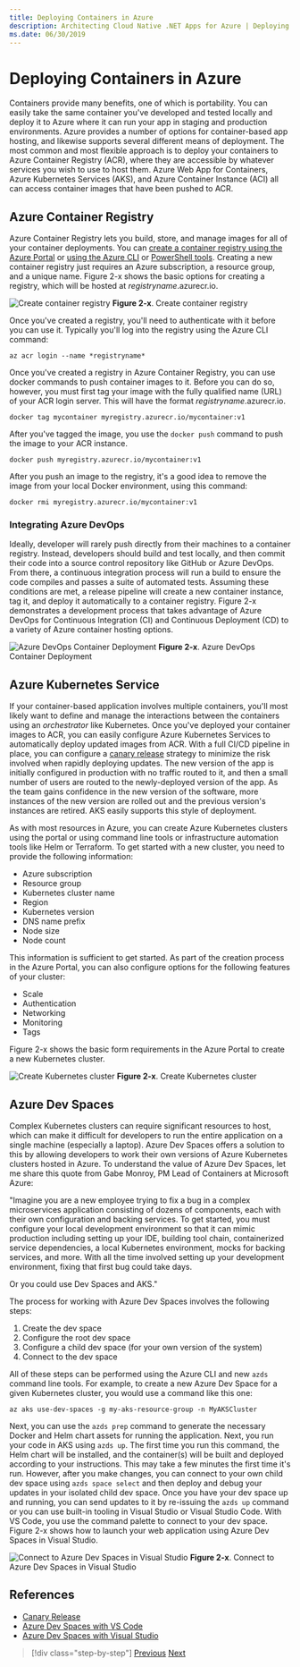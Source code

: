 ```yaml
---
title: Deploying Containers in Azure
description: Architecting Cloud Native .NET Apps for Azure | Deploying Containers in Azure
ms.date: 06/30/2019
---
```

# Deploying Containers in Azure

Containers provide many benefits, one of which is portability. You can easily take the same container you've developed and tested locally and deploy it to Azure where it can run your app in staging and production environments. Azure provides a number of options for container-based app hosting, and likewise supports several different means of deployment. The most common and most flexible approach is to deploy your containers to Azure Container Registry (ACR), where they are accessible by whatever services you wish to use to host them. Azure Web App for Containers, Azure Kubernetes Services (AKS), and Azure Container Instance (ACI) all can access container images that have been pushed to ACR.

## Azure Container Registry

Azure Container Registry lets you build, store, and manage images for all of your container deployments. You can [create a container registry using the Azure Portal](https://docs.microsoft.com/azure/container-registry/container-registry-get-started-portal) or [using the Azure CLI](https://docs.microsoft.com/azure/container-registry/container-registry-get-started-azure-cli) or [PowerShell tools](https://docs.microsoft.com/azure/container-registry/container-registry-get-started-powershell). Creating a new container registry just requires an Azure subscription, a resource group, and a unique name. Figure 2-x shows the basic options for creating a registry, which will be hosted at *registryname*.azurecr.io.

![Create container registry](media/create-container-registry.png)
**Figure 2-x**. Create container registry

Once you've created a registry, you'll need to authenticate with it before you can use it. Typically you'll log into the registry using the Azure CLI command:

```cli
az acr login --name *registryname*
```

Once you've created a registry in Azure Container Registry, you can use docker commands to push container images to it. Before you can do so, however, you must first tag your image with the fully qualified name (URL) of your ACR login server. This will have the format *registryname*.azurecr.io.

```cli
docker tag mycontainer myregistry.azurecr.io/mycontainer:v1
```

After you've tagged the image, you use the `docker push` command to push the image to your ACR instance.

```cli
docker push myregistry.azurecr.io/mycontainer:v1
```

After you push an image to the registry, it's a good idea to remove the image from your local Docker environment, using this command:

```cli
docker rmi myregistry.azurecr.io/mycontainer:v1
```

### Integrating Azure DevOps

Ideally, developer will rarely push directly from their machines to a container registry. Instead, developers should build and test locally, and then commit their code into a source control repository like GitHub or Azure DevOps. From there, a continuous integration process will run a build to ensure the code compiles and passes a suite of automated tests. Assuming these conditions are met, a release pipeline will create a new container instance, tag it, and deploy it automatically to a container registry. Figure 2-x demonstrates a development process that takes advantage of Azure DevOps for Continuous Integration (CI) and Continuous Deployment (CD) to a variety of Azure container hosting options.

![Azure DevOps Container Deployment](media/azure-devops-container-deployment.png)
**Figure 2-x**. Azure DevOps Container Deployment

## Azure Kubernetes Service

If your container-based application involves multiple containers, you'll most likely want to define and manage the interactions between the containers using an *orchestrator* like Kubernetes. Once you've deployed your container images to ACR, you can easily configure Azure Kubernetes Services to automatically deploy updated images from ACR. With a full CI/CD pipeline in place, you can configure a [canary release](https://martinfowler.com/bliki/CanaryRelease.html) strategy to minimize the risk involved when rapidly deploying updates. The new version of the app is initially configured in production with no traffic routed to it, and then a small number of users are routed to the newly-deployed version of the app. As the team gains confidence in the new version of the software, more instances of the new version are rolled out and the previous version's instances are retired. AKS easily supports this style of deployment.

As with most resources in Azure, you can create Azure Kubernetes clusters using the portal or using command line tools or infrastructure automation tools like Helm or Terraform. To get started with a new cluster, you need to provide the following information:

- Azure subscription
- Resource group
- Kubernetes cluster name
- Region
- Kubernetes version
- DNS name prefix
- Node size
- Node count

This information is sufficient to get started. As part of the creation process in the Azure Portal, you can also configure options for the following features of your cluster:

- Scale
- Authentication
- Networking
- Monitoring
- Tags

Figure 2-x shows the basic form requirements in the Azure Portal to create a new Kubernetes cluster.

![Create Kubernetes cluster](media/create-kubernetes-cluster.png)
**Figure 2-x**. Create Kubernetes cluster

## Azure Dev Spaces

Complex Kubernetes clusters can require significant resources to host, which can make it difficult for developers to run the entire application on a single machine (especially a laptop). Azure Dev Spaces offers a solution to this by allowing developers to work their own versions of Azure Kubernetes clusters hosted in Azure. To understand the value of Azure Dev Spaces, let me share this quote from Gabe Monroy, PM Lead of Containers at Microsoft Azure:

"Imagine you are a new employee trying to fix a bug in a complex microservices application consisting of dozens of components, each with their own configuration and backing services. To get started, you must configure your local development environment so that it can mimic production including setting up your IDE, building tool chain, containerized service dependencies, a local Kubernetes environment, mocks for backing services, and more. With all the time involved setting up your development environment, fixing that first bug could take days.

Or you could use Dev Spaces and AKS."

The process for working with Azure Dev Spaces involves the following steps:

1. Create the dev space
2. Configure the root dev space
3. Configure a child dev space (for your own version of the system)
4. Connect to the dev space

All of these steps can be performed using the Azure CLI and new  `azds` command line tools. For example, to create a new Azure Dev Space for a given Kubernetes cluster, you would use a command like this one:

```cli
az aks use-dev-spaces -g my-aks-resource-group -n MyAKSCluster
```

Next, you can use the `azds prep` command to generate the necessary Docker and Helm chart assets for running the application. Next, you run your code in AKS using `azds up`. The first time you run this command, the Helm chart will be installed, and the container(s) will be built and deployed according to your instructions. This may take a few minutes the first time it's run. However, after you make changes, you can connect to your own child dev space using `azds space select` and then deploy and debug your updates in your isolated child dev space. Once you have your dev space up and running, you can send updates to it by re-issuing the `azds up` command or you can use built-in tooling in Visual Studio or Visual Studio Code. With VS Code, you use the command palette to connect to your dev space. Figure 2-x shows how to launch your web application using Azure Dev Spaces in Visual Studio.

![Connect to Azure Dev Spaces in Visual Studio](media/azure-dev-spaces-visual-studio-launchsettings.png)
**Figure 2-x**. Connect to Azure Dev Spaces in Visual Studio



## References

- [Canary Release](https://martinfowler.com/bliki/CanaryRelease.html)
- [Azure Dev Spaces with VS Code](https://docs.microsoft.com/azure/dev-spaces/quickstart-netcore)
- [Azure Dev Spaces with Visual Studio](https://docs.microsoft.com/azure/dev-spaces/quickstart-netcore-visualstudio)

>[!div class="step-by-step"]
>[Previous](combining-containers-and-serverless-approaches.md)
>[Next](other-deployment-options.md)
